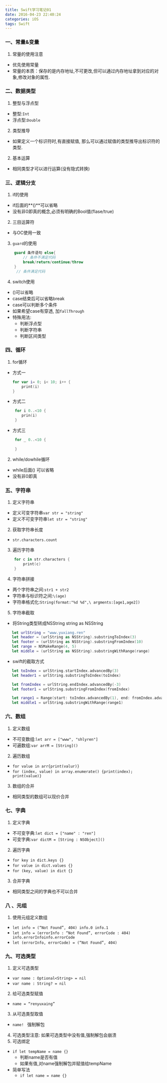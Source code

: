 ```yaml
---
title: Swift学习笔记01
date: 2016-04-23 22:40:24
categories: iOS
tags: Swift
---
```


### 一、常量&变量
1. 常量的使用注意
* 优先使用常量
* 常量的本质：保存的是内存地址,不可更改,但可以通过内存地址拿到对应的对象,修改对象的属性.

<!-- more -->

### 二、数据类型
1. 整型与浮点型
* 整型:`Int`
* 浮点型:`Double`
2. 类型推导
* 如果定义一个标识符时,有直接赋值, 那么可以通过赋值的类型推导出标识符的类型.
2. 基本运算
* 相同类型才可以进行运算(没有隐式转换)

### 三、逻辑分支
1. if的使用
* if后面的**()**可以省略
* 没有非0即真的概念,必须有明确的Bool值(flase/true)
2. 三目运算符
* 与OC使用一致
3. `guard`的使用

```swift
    guard 条件语句 else{
        // 条件不满足代码
        break/return/continue/throw
    }
     // 条件满足代码
```

4. switch使用
* ()可以省略
* case结束后可以省略break
* case可以判断多个条件
* 如果希望case有穿透, 加`fallThrough`
* 特殊用法:
     * 判断浮点型
     * 判断字符串
     * 判断区间类型

### 四、循环
1. for循环
*  方式一

    ```swift
    for var i= 0; i< 10; i++ {
        print(i)
    }
    ```
* 方式二

    ```swift
     for i 0..<10 {
        prin(i)
     }
    ```
* 方式三

    ```swift
     for _ 0..<10 {
        
     }
    ```
2. while/dowhile循环
* while后面() 可以省略
* 没有非0即真

### 五、字符串
1. 定义字符串
* 定义可变字符串`var str = "string"`
* 定义不可变字符串`let str = "string"`
2. 获取字符串长度
* `str.characters.count`
3. 遍历字符串

```swift
    for c in str.characters {
        print(c)
    }
```
4. 字符串拼接
* 两个字符串之间:`str1 + str2`
* 字符串与标识符之间:`\(age)`
* 字符串格式化:`String(format:"%d %d",\ argments:[age1,age2])`
5. 字符串截取
* 将String类型转成NSString string as NSString

 ```swift
    let urlString = "www.yuxiang.ren"  
    let header = (urlString as NSString).substringToIndex(3)
    let footer = (urlString as NSString).substringFromIndex(10)
    let range = NSMakeRange(4, 5)
    let middle = (urlString as NSString).substringWithRange(range)
 ```
* swift的截取方式

 ```swift   
    let toIndex = urlString.startIndex.advancedBy(3)
    let header1 = urlString.substringToIndex(toIndex)

    let fromIndex = urlString.endIndex.advancedBy(-3)
    let footer1 = urlString.substringFromIndex(fromIndex)

    let range1 = Range(start: toIndex.advancedBy(1), end: fromIndex.advancedBy(-1))
    let middle1 = urlString.substringWithRange(range1)
 ```

### 六、数组
 1. 定义数组
  * 不可变数组:`let arr = ["www", "shlyren"]`
  * 可遍数组:`var arrM = [String]()`
 2. 遍历数组
  * `for value in arr{print(valur)}`
  * `for (index, value) in array.enumerate() {print(index); print(value)}`
 3. 数组的合并
  * 相同类型的数组可以现价合并

### 七、字典
1. 定义字典
* 不可变字典:`let dict = ["name" : "ren"]`
* 可变字典:`var dictM = [String : NSObject]()`
2. 遍历字典
* `for key in dict.keys {}`
* `for value in dict.values {}`
* `for (key, value) in dict {}`
3. 合并字典
* 相同类型之间的字典也不可以合并

### 八 、元组
1. 使用元组定义数组
* `let info = (“Not Found”, 404) info.0 info.1`
* `let info = (errorInfo : “Not Found”, errorCode : 404) info.errorInfoinfo.errorCode`
* `let (errorInfo, errorCode) = (“Not Found”, 404)`

### 九、可选类型
1. 定义可选类型
* `var name : Optional<String> = nil`
* `var name : String? = nil`
2. 给可选类型赋值
* `name = “renyuxaing”`
3. 从可选类型取值
* `name! ` 强制解包
4. 可选类型注意: 如果可选类型中没有值,强制解包会崩溃
5. 可选绑定
* `if let tempName = name {} `
     * 判断name是否有值
     * 如果有值,对name强制解包并赋值给tempName
* 简单写法 
     * `if let name = name {}`


